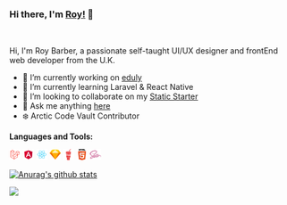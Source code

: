 ### Hi there, I'm [Roy!](https://roybarber.com) 👋

<br />

Hi, I'm Roy Barber, a passionate self-taught UI/UX designer and frontEnd web developer from the U.K.

- 🔭 I’m currently working on  [eduly](https://eduly.co.uk)
- 🌱 I’m currently learning Laravel & React Native
- 👯 I’m looking to collaborate on my [Static Starter](https://github.com/roybarber/static-starter)
- 💬 Ask me anything [here](https://github.com/roybarber/roybarber/issues)
- ❄️ Arctic Code Vault Contributor

**Languages and Tools:**  

<code><img height="20" src="https://raw.githubusercontent.com/github/explore/80688e429a7d4ef2fca1e82350fe8e3517d3494d/topics/laravel/laravel.png"></code>
<code><img height="20" src="https://raw.githubusercontent.com/github/explore/80688e429a7d4ef2fca1e82350fe8e3517d3494d/topics/angular/angular.png"></code>
<code><img height="20" src="https://raw.githubusercontent.com/github/explore/80688e429a7d4ef2fca1e82350fe8e3517d3494d/topics/react-native/react-native.png"></code>
<code><img height="20" src="https://raw.githubusercontent.com/github/explore/a5995564b5ff71c41da080abc49f1ba4132127c1/topics/sketch/sketch.png"></code>
<code><img height="20" src="https://raw.githubusercontent.com/github/explore/80688e429a7d4ef2fca1e82350fe8e3517d3494d/topics/gulp/gulp.png"></code>
<code><img height="20" src="https://raw.githubusercontent.com/github/explore/80688e429a7d4ef2fca1e82350fe8e3517d3494d/topics/html/html.png"></code>
<code><img height="20" src="https://raw.githubusercontent.com/github/explore/80688e429a7d4ef2fca1e82350fe8e3517d3494d/topics/sass/sass.png"></code>


[![Anurag's github stats](https://github-readme-stats.vercel.app/api?username=roybarber&show_icons=true)](https://github.com/anuraghazra/github-readme-stats)


<a href="https://github.com/roybarber/static-starter">
  <img align="left" src="https://github-readme-stats.vercel.app/api/pin/?username=roybarber&repo=static-starter)" />
</a>
